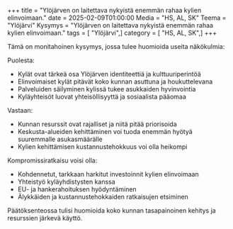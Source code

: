 +++
title = "Ylöjärven on laitettava nykyistä enemmän rahaa kylien elinvoimaan."
date = 2025-02-09T01:00:00
Media = "HS, AL, SK"
Teema = "Ylöjärvi"
Kysymys = "Ylöjärven on laitettava nykyistä enemmän rahaa kylien elinvoimaan."
tags = [ "Ylöjärvi",]
category = [ "HS, AL, SK",]
+++

Tämä on monitahoinen kysymys, jossa tulee huomioida useita näkökulmia:

Puolesta:
- Kylät ovat tärkeä osa Ylöjärven identiteettiä ja kulttuuriperintöä
- Elinvoimaiset kylät pitävät koko kunnan asuttuna ja houkuttelevana
- Palveluiden säilyminen kylissä tukee asukkaiden hyvinvointia
- Kyläyhteisöt luovat yhteisöllisyyttä ja sosiaalista pääomaa

Vastaan:
- Kunnan resurssit ovat rajalliset ja niitä pitää priorisoida
- Keskusta-alueiden kehittäminen voi tuoda enemmän hyötyä suuremmalle asukasmäärälle
- Kylien kehittämisen kustannustehokkuus voi olla heikompi

Kompromissiratkaisu voisi olla:
- Kohdennetut, tarkkaan harkitut investoinnit kylien elinvoimaan
- Yhteistyö kyläyhdistysten kanssa
- EU- ja hankerahoituksen hyödyntäminen
- Älykkäiden ja kustannustehokkaiden ratkaisujen etsiminen

Päätöksenteossa tulisi huomioida koko kunnan tasapainoinen kehitys ja resurssien järkevä käyttö.